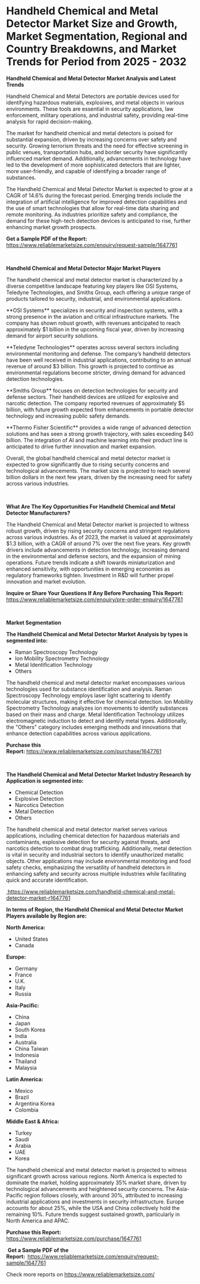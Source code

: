 <p><h1>Handheld Chemical and Metal Detector Market Size and Growth, Market Segmentation, Regional and Country Breakdowns, and Market Trends for Period from 2025 -  2032</h1></p><p><strong>Handheld Chemical and Metal Detector Market Analysis and Latest Trends</strong></p>
<p><p>Handheld Chemical and Metal Detectors are portable devices used for identifying hazardous materials, explosives, and metal objects in various environments. These tools are essential in security applications, law enforcement, military operations, and industrial safety, providing real-time analysis for rapid decision-making.</p><p>The market for handheld chemical and metal detectors is poised for substantial expansion, driven by increasing concerns over safety and security. Growing terrorism threats and the need for effective screening in public venues, transportation hubs, and border security have significantly influenced market demand. Additionally, advancements in technology have led to the development of more sophisticated detectors that are lighter, more user-friendly, and capable of identifying a broader range of substances.</p><p>The Handheld Chemical and Metal Detector Market is expected to grow at a CAGR of 14.6% during the forecast period. Emerging trends include the integration of artificial intelligence for improved detection capabilities and the use of smart technologies that allow for real-time data sharing and remote monitoring. As industries prioritize safety and compliance, the demand for these high-tech detection devices is anticipated to rise, further enhancing market growth prospects.</p></p>
<p><strong>Get a Sample PDF of the Report:&nbsp;</strong> <a href="https://www.reliablemarketsize.com/enquiry/request-sample/1647761?utm_campaign=3072&utm_medium=2&utm_source=Github&utm_content=ia&utm_term=10042025&utm_id=handheld-chemical-and-metal-detector">https://www.reliablemarketsize.com/enquiry/request-sample/1647761</a></p>
<p>&nbsp;</p>
<p><strong>Handheld Chemical and Metal Detector Major Market Players</strong></p>
<p><p>The handheld chemical and metal detector market is characterized by a diverse competitive landscape featuring key players like OSI Systems, Teledyne Technologies, and Smiths Group, each offering a unique range of products tailored to security, industrial, and environmental applications.</p><p>**OSI Systems** specializes in security and inspection systems, with a strong presence in the aviation and critical infrastructure markets. The company has shown robust growth, with revenues anticipated to reach approximately $1 billion in the upcoming fiscal year, driven by increasing demand for airport security solutions.</p><p>**Teledyne Technologies** operates across several sectors including environmental monitoring and defense. The company’s handheld detectors have been well received in industrial applications, contributing to an annual revenue of around $3 billion. This growth is projected to continue as environmental regulations become stricter, driving demand for advanced detection technologies.</p><p>**Smiths Group** focuses on detection technologies for security and defense sectors. Their handheld devices are utilized for explosive and narcotic detection. The company reported revenues of approximately $5 billion, with future growth expected from enhancements in portable detector technology and increasing public safety demands.</p><p>**Thermo Fisher Scientific** provides a wide range of advanced detection solutions and has seen a strong growth trajectory, with sales exceeding $40 billion. The integration of AI and machine learning into their product line is anticipated to drive further innovation and market expansion.</p><p>Overall, the global handheld chemical and metal detector market is expected to grow significantly due to rising security concerns and technological advancements. The market size is projected to reach several billion dollars in the next few years, driven by the increasing need for safety across various industries.</p></p>
<p>&nbsp;</p>
<p><strong>What Are The Key Opportunities For Handheld Chemical and Metal Detector Manufacturers?</strong></p>
<p><p>The Handheld Chemical and Metal Detector market is projected to witness robust growth, driven by rising security concerns and stringent regulations across various industries. As of 2023, the market is valued at approximately $1.3 billion, with a CAGR of around 7% over the next five years. Key growth drivers include advancements in detection technology, increasing demand in the environmental and defense sectors, and the expansion of mining operations. Future trends indicate a shift towards miniaturization and enhanced sensitivity, with opportunities in emerging economies as regulatory frameworks tighten. Investment in R&D will further propel innovation and market evolution.</p></p>
<p><strong>Inquire or Share Your Questions If Any Before Purchasing This Report:</strong> <a href="https://www.reliablemarketsize.com/enquiry/pre-order-enquiry/1647761?utm_campaign=3072&utm_medium=2&utm_source=Github&utm_content=ia&utm_term=10042025&utm_id=handheld-chemical-and-metal-detector">https://www.reliablemarketsize.com/enquiry/pre-order-enquiry/1647761</a></p>
<p>&nbsp;</p>
<p><strong>Market Segmentation</strong></p>
<p><strong>The Handheld Chemical and Metal Detector Market Analysis by types is segmented into:</strong></p>
<p><ul><li>Raman Spectroscopy Technology</li><li>Ion Mobility Spectrometry Technology</li><li>Metal Identification Technology</li><li>Others</li></ul></p>
<p><p>The handheld chemical and metal detector market encompasses various technologies used for substance identification and analysis. Raman Spectroscopy Technology employs laser light scattering to identify molecular structures, making it effective for chemical detection. Ion Mobility Spectrometry Technology analyzes ion movements to identify substances based on their mass and charge. Metal Identification Technology utilizes electromagnetic induction to detect and identify metal types. Additionally, the "Others" category includes emerging methods and innovations that enhance detection capabilities across various applications.</p></p>
<p><strong>Purchase this Report:&nbsp;</strong><a href="https://www.reliablemarketsize.com/purchase/1647761?utm_campaign=3072&utm_medium=2&utm_source=Github&utm_content=ia&utm_term=10042025&utm_id=handheld-chemical-and-metal-detector">https://www.reliablemarketsize.com/purchase/1647761</a></p>
<p>&nbsp;</p>
<p><strong>The Handheld Chemical and Metal Detector Market Industry Research by Application is segmented into:</strong></p>
<p><ul><li>Chemical Detection</li><li>Explosive Detection</li><li>Narcotics Detection</li><li>Metal Detection</li><li>Others</li></ul></p>
<p><p>The handheld chemical and metal detector market serves various applications, including chemical detection for hazardous materials and contaminants, explosive detection for security against threats, and narcotics detection to combat drug trafficking. Additionally, metal detection is vital in security and industrial sectors to identify unauthorized metallic objects. Other applications may include environmental monitoring and food safety checks, emphasizing the versatility of handheld detectors in enhancing safety and security across multiple industries while facilitating quick and accurate identification.</p></p>
<p><a href="https://www.reliablemarketsize.com/handheld-chemical-and-metal-detector-market-r1647761?utm_campaign=3072&utm_medium=2&utm_source=Github&utm_content=ia&utm_term=10042025&utm_id=handheld-chemical-and-metal-detector">&nbsp;https://www.reliablemarketsize.com/handheld-chemical-and-metal-detector-market-r1647761</a></p>
<p><strong>In terms of Region, the Handheld Chemical and Metal Detector Market Players available by Region are:</strong></p>
<p>
    <p> <strong> North America: </strong>
        <ul>
            <li>United States</li>
            <li>Canada</li>
        </ul>
        </p> 
    <p> <strong> Europe: </strong>
        <ul>
            <li>Germany</li>
            <li>France</li>
            <li>U.K.</li>
            <li>Italy</li>
            <li>Russia</li>
        </ul>
        </p> 
    <p> <strong> Asia-Pacific: </strong>
        <ul>
            <li>China</li>
            <li>Japan</li>
            <li>South Korea</li>
            <li>India</li>
            <li>Australia</li>
            <li>China Taiwan</li>
            <li>Indonesia</li>
            <li>Thailand</li>
            <li>Malaysia</li>
        </ul>
        </p> 
    <p> <strong> Latin America: </strong>
        <ul>
            <li>Mexico</li>
            <li>Brazil</li>
            <li>Argentina Korea</li>
            <li>Colombia</li>
        </ul>
        </p> 
    <p> <strong> Middle East & Africa: </strong>
        <ul>
            <li>Turkey</li>
            <li>Saudi</li>
            <li>Arabia</li>
            <li>UAE</li>
            <li>Korea</li>
        </ul>
    </p>
    </p>
<p><p>The handheld chemical and metal detector market is projected to witness significant growth across various regions. North America is expected to dominate the market, holding approximately 35% market share, driven by technological advancements and heightened security concerns. The Asia-Pacific region follows closely, with around 30%, attributed to increasing industrial applications and investments in security infrastructure. Europe accounts for about 25%, while the USA and China collectively hold the remaining 10%. Future trends suggest sustained growth, particularly in North America and APAC.</p></p>
<p><strong>Purchase this Report: </strong><a href="https://www.reliablemarketsize.com/purchase/1647761?utm_campaign=3072&utm_medium=2&utm_source=Github&utm_content=ia&utm_term=10042025&utm_id=handheld-chemical-and-metal-detector">https://www.reliablemarketsize.com/purchase/1647761</a></p>
<p>&nbsp;<strong>Get a Sample PDF of the Report:&nbsp;&nbsp;</strong><a href="https://www.reliablemarketsize.com/enquiry/request-sample/1647761?utm_campaign=3072&utm_medium=2&utm_source=Github&utm_content=ia&utm_term=10042025&utm_id=handheld-chemical-and-metal-detector">https://www.reliablemarketsize.com/enquiry/request-sample/1647761</a></p>
<p><strong></strong></p>
<p>Check more reports on <a href="https://www.reliablemarketsize.com/?utm_campaign=3072&utm_medium=2&utm_source=Github&utm_content=ia&utm_term=10042025&utm_id=handheld-chemical-and-metal-detector">https://www.reliablemarketsize.com/</a></p>